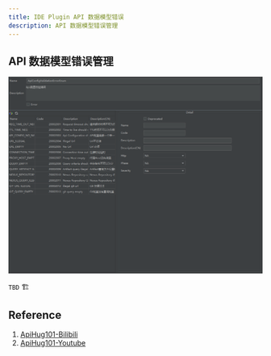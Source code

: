 ```yaml
---
title: IDE Plugin API 数据模型错误
description: API 数据模型错误管理
---
```


## API 数据模型错误管理

![Api Component](../public/image/idea/008_enum_01_error.png)

`TBD` 🏗️

## Reference

1. [ApiHug101-Bilibili](https://www.bilibili.com/video/BV1KK421k7J8/)
2. [ApiHug101-Youtube](https://youtube.com/@ApiHug?si=C1yw0poHA01zbmyj)